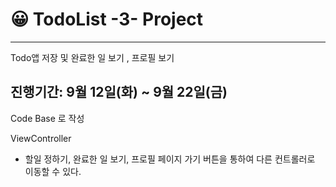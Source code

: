 # 😀 TodoList -3- Project
---

Todo앱 저장 및 완료한 일 보기 , 프로필 보기

진행기간: 9월 12일(화) ~ 9월 22일(금)
---

Code Base 로 작성

ViewController

- 할일 정하기, 완료한 일 보기, 프로필 페이지 가기 버튼을 통하여 다른 컨트롤러로 이동할 수 있다.

